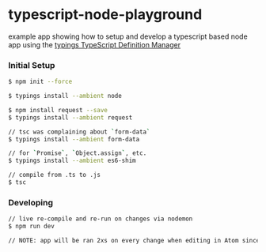 # typescript-node-playground

example app showing how to setup and develop a typescript based node app using the [typings TypeScript Definition Manager](https://github.com/typings/typings)

### Initial Setup

```sh
$ npm init --force

$ typings install --ambient node

$ npm install request --save
$ typings install --ambient request

// tsc was complaining about `form-data`
$ typings install --ambient form-data

// for `Promise`, `Object.assign`, etc.
$ typings install --ambient es6-shim

// compile from .ts to .js
$ tsc
```

### Developing

```sh
// live re-compile and re-run on changes via nodemon
$ npm run dev

// NOTE: app will be ran 2xs on every change when editing in Atom since atom-typescript will re-compile also in addition to `tsc -w` in the `dev` npm script
```
